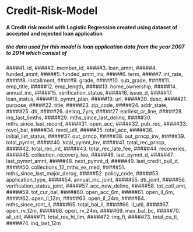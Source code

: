 # Credit-Risk-Model
#### A Credit risk model with Logistic Regression created using dataset of accepted and rejected loan application

##### the data used for this model is loan application data from the year 2007 to 2014 which consist of 
#####1.	id,
#####2.	member_id,
#####3.	loan_amnt,
#####4.	funded_amnt,
#####5.	funded_amnt_inv,
#####6.	term,
#####7.	int_rate,
#####8.	installment,
#####9.	grade,
#####10.	sub_grade,
#####11.	emp_title,
#####12.	emp_length,
#####13.	home_ownership,
#####14.	annual_inc,
#####15.	verification_status,
#####16.	issue_d,
#####17.	loan_status,
#####18.	pymnt_plan,
#####19.	url,
#####20.	desc,
#####21.	purpose,
#####22.	title,
#####23.	zip_code,
#####24.	addr_state,
#####25.	dti,
#####26.	delinq_2yrs,
#####27.	earliest_cr_line,
#####28.	inq_last_6mths,
#####29.	mths_since_last_delinq,
#####30.	mths_since_last_record,
#####31.	open_acc,
#####32.	pub_rec,
#####33.	revol_bal,
#####34.	revol_util,
#####35.	total_acc,
#####36.	initial_list_status,
#####37.	out_prncp,
#####38.	out_prncp_inv,
#####39.	total_pymnt,
#####40.	total_pymnt_inv,
#####41.	total_rec_prncp,
#####42.	total_rec_int,
#####43.	total_rec_late_fee,
#####44.	recoveries,
#####45.	collection_recovery_fee,
#####46.	last_pymnt_d,
#####47.	last_pymnt_amnt,
#####48.	next_pymnt_d,
#####49.	last_credit_pull_d,
#####50.	collections_12_mths_ex_med,
#####51.	mths_since_last_major_derog,
#####52.	policy_code,
#####53.	application_type,
#####54.	annual_inc_joint,
#####55.	dti_joint,
#####56.	verification_status_joint,
#####57.	acc_now_delinq,
#####58.	tot_coll_amt,
#####59.	tot_cur_bal,
#####60.	open_acc_6m,
#####61.	open_il_6m,
#####62.	open_il_12m,
#####63.	open_il_24m,
#####64.	mths_since_rcnt_il,
#####65.	total_bal_il,
#####66.	il_util,
#####67.	open_rv_12m,
#####68.	open_rv_24m,
#####69.	max_bal_bc,
#####70.	all_util,
#####71.	total_rev_hi_lim,
#####72.	inq_fi,
#####73.	total_cu_tl,
#####74.	inq_last_12m
